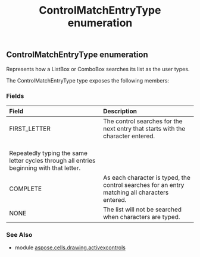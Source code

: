 ﻿---
title: ControlMatchEntryType enumeration
second_title: Aspose.Cells for Python via .NET API References
description: 
type: docs
weight: 190
url: /aspose.cells.drawing.activexcontrols/controlmatchentrytype/
is_root: false
---

## ControlMatchEntryType enumeration

Represents how a ListBox or ComboBox searches its list as the user types.



The ControlMatchEntryType type exposes the following members:

### Fields
| Field | Description |
| :- | :- |
| FIRST_LETTER | The control searches for the next entry that starts with the character entered.<br/>Repeatedly typing the same letter cycles through all entries beginning with that letter. |
| COMPLETE | As each character is typed, the control searches for an entry matching all characters entered. |
| NONE | The list will not be searched when characters are typed. |



### See Also
* module [aspose.cells.drawing.activexcontrols](..)
